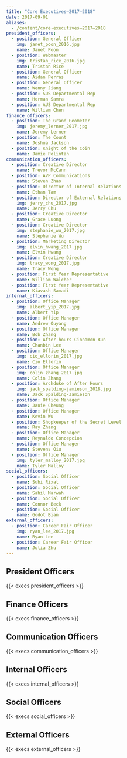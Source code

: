 ```yaml
---
title: "Core Executives—2017–2018"
date: 2017-09-01
aliases:
  - /content/core-executives—2017–2018
president_officers:
  - position: General Officer
    img: janet_poon_2016.jpg
    name: Janet Poon
  - position: Webmaster
    img: tristan_rice_2016.jpg
    name: Tristan Rice
  - position: General Officer
    name: Aidan Perras
  - position: General Officer
    name: Wenny Jiang
  - position: SUS Departmental Rep
    name: Herman Samra
  - position: AUS Departmental Rep
    name: William Chen
finance_officers:
  - position: The Grand Geometer
    img: jeremy_lerner_2017.jpg
    name: Jeremy Lerner
  - position: The Count
    name: Joshua Jackson
  - position: Knight of the Coin
    name: Jamie Polintan
communication_officers:
  - position: Creative Director
    name: Trevor McCann
  - position: AVP Communications
    name: Steven Zhao
  - position: Director of Internal Relations
    name: Ethan Tam
  - position: Director of External Relations
    img: jerry_chu_2017.jpg
    name: Jerry Chu
  - position: Creative Director
    name: Grace Luong
  - position: Creative Director
    img: stephanie_wu_2017.jpg
    name: Stephanie Wu
  - position: Marketing Director
    img: elvin_hwang_2017.jpg
    name: Elvin Hwang
  - position: Creative Director
    img: tracy_wong_2017.jpg
    name: Tracy Wong
  - position: First Year Representative
    name: William Walcher
  - position: First Year Representative
    name: Kiavash Samadi
internal_officers:
  - position: Office Manager
    img: albert_yip_2017.jpg
    name: Albert Yip
  - position: Office Manager
    name: Andrew Ouyang
  - position: Office Manager
    name: Bob Zhang
  - position: After hours Cinnamon Bun
    name: Chanbin Lee
  - position: Office Manager
    img: cio_ellorin_2017.jpg
    name: Cio Ellorin
  - position: Office Manager
    img: colin_zhang_2017.jpg
    name: Colin Zhang
  - position: Archduke of After Hours
    img: jack_spalding-jamieson_2018.jpg
    name: Jack Spalding-Jamieson
  - position: Office Manager
    name: Janie Cheung
  - position: Office Manager
    name: Kevin Wu
  - position: Shopkeeper of the Secret Level
    name: Ray Zhang
  - position: Office Manager
    name: Reynaldo Concepcion
  - position: Office Manager
    name: Stevens Qiu
  - position: Office Manager
    img: tyler_malloy_2017.jpg
    name: Tyler Malloy
social_officers:
  - position: Social Officer
    name: Subi Rixat
  - position: Social Officer
    name: Sahil Marwah
  - position: Social Officer
    name: Connor Beck
  - position: Social Officer
    name: Godot Bian
external_officers:
  - position: Career Fair Officer
    img: ryan_lee_2017.jpg
    name: Ryan Lee
  - position: Career Fair Officer
    name: Julia Zhu
---
```


## President Officers

{{< execs president_officers >}}

## Finance Officers

{{< execs finance_officers >}}

## Communication Officers

{{< execs communication_officers >}}

## Internal Officers

{{< execs internal_officers >}}

## Social Officers

{{< execs social_officers >}}

## External Officers

{{< execs external_officers >}}

